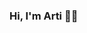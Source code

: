### Hi, I'm Arti 👋🏽

<!--
**artismarti/artismarti** is a ✨ _special_ ✨ repository because its `README.md` (this file) appears on your GitHub profile.


Software Engineer with extensive Agile Product Management experience.
Jill of all trades. Mistress of some.

I have a Masters Degree in Computing. I've been part of the tech industry for over a decade and have donned various hats - QA, PM, Agile Coach, Product Lead. I have lived and worked in over 8 cities, 5 countries and 3 continents. This gives me a unique perspective on understanding and adapting to various work cultures.
I believe that a successful team is one with a culture of empathy, continuous improvement and collaboration.

Here are some ideas to get you started:

- 🔭 I’m currently working on ...
- 🌱 I’m currently learning ...
- 👯 I’m looking to collaborate on ...
- 🤔 I’m looking for help with ...
- 💬 Ask me about ...
- 📫 How to reach me: ...
- 😄 Pronouns: she/her
- ⚡ Fun fact: ...
-->
